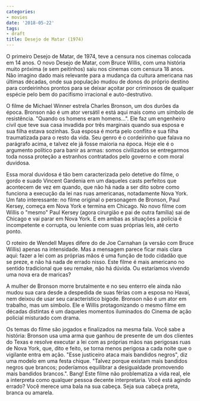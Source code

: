```yaml
---
categories:
- movies
date: '2018-05-22'
tags:
- draft
title: Desejo de Matar (1974)
---
```


O primeiro Desejo de Matar, de 1974, teve a censura nos cinemas colocada em 14 anos. O novo Desejo de Matar, com Bruce Willis, com uma história muito próxima (e sem peitinhos) saiu nos cinemas com censura 18 anos. Não imagino dado mais relevante para a mudança da cultura americana nas últimas décadas, onde sua população mudou de donos do próprio destino para cordeirinhos prontos para se deixar açoitar por criminosos de qualquer espécie pelo bem do pacifismo irracional e auto-destrutivo.

O filme de Michael Winner estrela Charles Bronson, um dos durões da época. Bronson não é um ator versátil e está aqui mais como um símbolo de resistência. "Quando os homens eram homens...". Ele faz um engenheiro civil que teve sua casa invadida por três marginais quando sua esposa e sua filha estava sozinhas. Sua esposa é morta pelo conflito e sua filha traumatizada para o resto da vida. Seu genro é o cordeirinho que falava no parágrafo acima, e talvez ele já fosse maioria na época. Hoje ele é o argumento político para banir as armas: somos civilizados se entregarmos toda nossa proteção a estranhos contratados pelo governo e com moral duvidosa.

Essa moral duvidosa é tão bem caracterizada pelo detetive do filme, o gordo e suado Vincent Gardenia em um daqueles casts perfeitos que acontecem de vez em quando, que não há nada a ser dito sobre como funciona a execução da lei nas ruas americanas, notadamente Nova York. Um fato interessante: no filme original o personagem de Bronson, Paul Kersey, começa em Nova York e termina em Chicago. No novo filme com Willis o "mesmo" Paul Kersey (agora cirurgião e pai de outra família) sai de Chicago e vai parar em Nova York. E em ambas as situações a polícia é incompetente e corrupta, ou leniente com suas próprias leis, até certo ponto.

O roteiro de Wendell Mayes difere do de Joe Carnahan (a versão com Bruce Willis) apenas na intensidade. Mas a mensagem parece ficar mais clara aqui: fazer a lei com as próprias mãos é uma função de todo cidadão que se preze, e não há nada de errado nisso. Este filme é mais americano no sentido tradicional que seu remake, não há dúvida. Ou estaríamos vivendo uma nova era de maricas?

A mulher de Bronson morre brutalmente e no seu enterro ele ainda não mudou sua cara desde a despedida de suas férias com a esposa no Havaí, nem deixou de usar seu característico bigode. Bronson não é um ator em trabalho, mas um símbolo. Ele e Willis protagonizando o mesmo filme em décadas distintas é um daqueles momentos iluminados do Cinema de ação policial misturado com drama.

Os temas do filme são jogados e finalizados na mesma fala. Você sabe a história: Bronson usa uma arma que ganhou de presente de um dos clientes do Texas e resolve executar a lei com as próprias mãos nas perigosas ruas de Nova York, que, dito e feito, se torna menos perigosa a cada noite que o vigilante entra em ação. "Esse justiceiro ataca mais bandidos negros", diz uma modelo em uma festa chique. "Talvez porque existam mais bandidos negros que brancos; poderíamos equilibrar a desigualdade promovendo mais bandidos brancos.". Bang! Este filme não problematiza a vida real, ele a interpreta como qualquer pessoa decente interpretaria. Você está agindo errado? Você merece uma bala na sua cabeça. Seja sua cabeça preta, branca ou amarela.